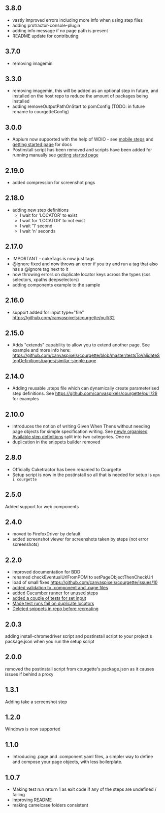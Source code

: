 ## 3.8.0
* vastly improved errors including more info when using step files
* adding protractor-console-plugin
* adding info message if no page path is present
* README update for contributing

## 3.7.0
* removing imagemin

## 3.3.0
* removing imagemin, this will be added as an optional step in future, and installed on the host repo to reduce the amount of packages being installed
* adding removeOutputPathOnStart to pomConfig (TODO: in future rename to courgetteConfig)

## 3.0.0
* Appium now supported with the help of WDIO - see [mobile steps](https://courgette-testing.com/mobile-step-definitions) and [getting started page](https://courgette-testing.com/getting-started) for docs
* Postinstall script has been removed and scripts have been added for running manually see [getting started page](https://courgette-testing.com/getting-started)

## 2.19.0
* added compression for screenshot pngs

## 2.18.0
* adding new step definitions
  * I wait for 'LOCATOR' to exist
  * I wait for 'LOCATOR' to not exist
  * I wait '1' second
  * I wait 'n' seconds

## 2.17.0
* IMPORTANT - cukeTags is now just tags
* @ignore fixed and now throws an error if you try and run a tag that also has a @ignore tag next to it
* now throwing errors on duplicate locator keys across the types (css selectors, xpaths deepselectors)
* adding components example to the sample

## 2.16.0
* support added for input type="file" https://github.com/canvaspixels/courgette/pull/32

## 2.15.0
* Adds "extends" capability to allow you to extend another page.
See example and more info here: https://github.com/canvaspixels/courgette/blob/master/testsToValidateStepDefinitions/pages/similar-simple.page

## 2.14.0
* Adding reusable .steps file which can dynamically create parameterised step definitions. See https://github.com/canvaspixels/courgette/pull/29 for examples

## 2.10.0
* introduces the notion of writing Given When Thens without needing page objects for simple specification writing. See [newly organised Available step definitions](https://github.com/canvaspixels/courgette/blob/8133f6bc52304fa5e328402ccc9fd2548980509b/STEP_DEFINITIONS.md#step-definitions) split into two categories. One no
* duplication in the snippets builder removed

## 2.8.0
* Officially Cuketractor has been renamed to Courgette
* Setup script is now in the postinstall so all that is needed for setup is `npm i courgette`

## 2.5.0
Added support for web components

## 2.4.0
* moved to FirefoxDriver by default
* added screenshot viewer for screenshots taken by steps (not error screenshots)

## 2.2.0
* improved documentation for BDD
* renamed checkEventualUrlFromPOM to setPageObjectThenCheckUrl
* load of small fixes https://github.com/canvaspixels/courgette/issues/10
* [added validation to .component and .page files](https://github.com/canvaspixels/courgette/issues/11)
* [added Cucumber runner for unused steps](https://github.com/canvaspixels/courgette/issues/9)
* [added a couple of tests for set input](https://github.com/canvaspixels/courgette/issues/7)
* [Made test runs fail on duplicate locators](https://github.com/canvaspixels/courgette/issues/6)
* [Deleted snippets in repo before recreating](https://github.com/canvaspixels/courgette/issues/4)

## 2.0.3
adding install-chromedriver script and postinstall script to your project's package.json when you run the setup script

## 2.0.0
removed the postinstall script from courgette's package.json as it causes issues if behind a proxy

## 1.3.1
Adding take a screenshot step

## 1.2.0
Windows is now supported


## 1.1.0
* Introducing .page and .component yaml files, a simpler way to define and compose your page objects, with less boilerplate.


## 1.0.7
* Making test run return 1 as exit code if any of the steps are undefined / failing
* improving README
* making camelcase folders consistent
